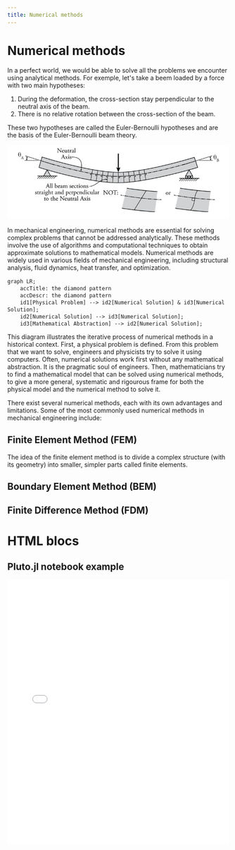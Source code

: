 ```yaml
---
title: Numerical methods
---
```

# Numerical methods

In a perfect world, we would be able to solve all the problems we encounter using analytical methods. For exemple, let's take a beem loaded by a force with two main hypotheses: 

1. During the deformation, the cross-section stay perpendicular to the neutral axis of the beam.
2. There is no relative rotation between the cross-section of the beam.

These two hypotheses are called the Euler-Bernoulli hypotheses and are the basis of the Euler-Bernoulli beam theory.

![image](/assets/images/euler-bernoulli-hyp.png)

In mechanical engineering, numerical methods are essential for solving complex problems that cannot be addressed analytically. These methods involve the use of algorithms and computational techniques to obtain approximate solutions to mathematical models. Numerical methods are widely used in various fields of mechanical engineering, including structural analysis, fluid dynamics, heat transfer, and optimization.

```mermaid
graph LR;
    accTitle: the diamond pattern
    accDescr: the diamond pattern
    id1[Physical Problem] --> id2[Numerical Solution] & id3[Numerical Solution];
    id2[Numerical Solution] --> id3[Numerical Solution];
    id3[Mathematical Abstraction] --> id2[Numerical Solution];
```

This diagram illustrates the iterative process of numerical methods in a historical context. First, a physical problem is defined. From this problem that we want to solve, engineers and physicists try to solve it using computers. Often, numerical solutions work first without any mathematical abstraction. It is the pragmatic soul of engineers. Then, mathematicians try to find a mathematical model that can be solved using numerical methods, to give a more general, systematic and rigourous frame for both the physical model and the numerical method to solve it.

There exist several numerical methods, each with its own advantages and limitations. Some of the most commonly used numerical methods in mechanical engineering include:

## Finite Element Method (FEM)

The idea of the finite element method is to divide a complex structure (with its geometry) into smaller, simpler parts called finite elements.

## Boundary Element Method (BEM)
## Finite Difference Method (FDM)

# HTML blocs

## Pluto.jl notebook example

<iframe src="/assets/notebooks/pluto_example.html"
        width="100%"
        height="600px"
        frameborder="0">
</iframe>
